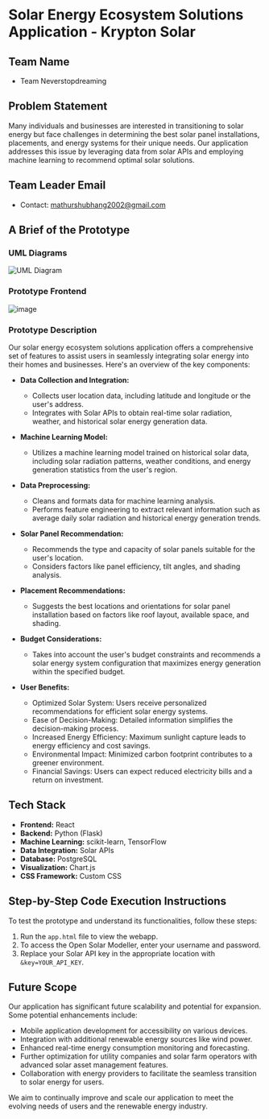 # Solar Energy Ecosystem Solutions Application - Krypton Solar

## Team Name
- Team Neverstopdreaming

## Problem Statement
Many individuals and businesses are interested in transitioning to solar energy but face challenges in determining the best solar panel installations, placements, and energy systems for their unique needs. Our application addresses this issue by leveraging data from solar APIs and employing machine learning to recommend optimal solar solutions.

## Team Leader Email
- Contact: mathurshubhang2002@gmail.com

## A Brief of the Prototype

### UML Diagrams
![UML Diagram](https://i.ibb.co/jMjdBd2/Untitled-Diagram-drawio.png)

### Prototype Frontend
![image](https://github.com/semi-infiknight/Code-with-Google-Maps/assets/97100765/151c1e4c-e7cc-47a7-aafe-650ff4b52859)


### Prototype Description
Our solar energy ecosystem solutions application offers a comprehensive set of features to assist users in seamlessly integrating solar energy into their homes and businesses. Here's an overview of the key components:

- **Data Collection and Integration:**
  - Collects user location data, including latitude and longitude or the user's address.
  - Integrates with Solar APIs to obtain real-time solar radiation, weather, and historical solar energy generation data.

- **Machine Learning Model:**
  - Utilizes a machine learning model trained on historical solar data, including solar radiation patterns, weather conditions, and energy generation statistics from the user's region.

- **Data Preprocessing:**
  - Cleans and formats data for machine learning analysis.
  - Performs feature engineering to extract relevant information such as average daily solar radiation and historical energy generation trends.

- **Solar Panel Recommendation:**
  - Recommends the type and capacity of solar panels suitable for the user's location.
  - Considers factors like panel efficiency, tilt angles, and shading analysis.

- **Placement Recommendations:**
  - Suggests the best locations and orientations for solar panel installation based on factors like roof layout, available space, and shading.

- **Budget Considerations:**
  - Takes into account the user's budget constraints and recommends a solar energy system configuration that maximizes energy generation within the specified budget.

- **User Benefits:**
  - Optimized Solar System: Users receive personalized recommendations for efficient solar energy systems.
  - Ease of Decision-Making: Detailed information simplifies the decision-making process.
  - Increased Energy Efficiency: Maximum sunlight capture leads to energy efficiency and cost savings.
  - Environmental Impact: Minimized carbon footprint contributes to a greener environment.
  - Financial Savings: Users can expect reduced electricity bills and a return on investment.

## Tech Stack
- **Frontend:** React
- **Backend:** Python (Flask)
- **Machine Learning:** scikit-learn, TensorFlow
- **Data Integration:** Solar APIs
- **Database:** PostgreSQL
- **Visualization:** Chart.js
- **CSS Framework:** Custom CSS

## Step-by-Step Code Execution Instructions
To test the prototype and understand its functionalities, follow these steps:

1. Run the `app.html` file to view the webapp.
2. To access the Open Solar Modeller, enter your username and password.
3. Replace your Solar API key in the appropriate location with `&key=YOUR_API_KEY`.

## Future Scope
Our application has significant future scalability and potential for expansion. Some potential enhancements include:

- Mobile application development for accessibility on various devices.
- Integration with additional renewable energy sources like wind power.
- Enhanced real-time energy consumption monitoring and forecasting.
- Further optimization for utility companies and solar farm operators with advanced solar asset management features.
- Collaboration with energy providers to facilitate the seamless transition to solar energy for users.

We aim to continually improve and scale our application to meet the evolving needs of users and the renewable energy industry.
